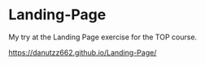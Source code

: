 # Landing-Page

My try at the Landing Page exercise for the TOP course.

https://danutzz662.github.io/Landing-Page/
